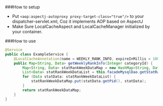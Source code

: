 ###How to setup

- Put `<aop:aspectj-autoproxy proxy-target-class="true"/>` to your dispatcher-servlet.xml, Coz it implements AOP based on AspectJ
- Make Sure LocalCacheAspect and LocalCacheManager initialized by your container.

###How to use
```java
@Service
public class ExampleService {
    @LocalCacheAnnotation(name = WEEKLY_RANK_INFO, expireInMillis = 1000 * 30)
    public Map<String, Data> getWeeklyRankInfo(Integer categoryId) {
        Map<String, Data> statRankWeekDataMap = new HashMap<String, Data>();
        List<Data> statRankWeekDataList = this.facadeMysqlDao.getStatRankWeekDataDao().listLatestByStatDateAndType(categoryId, 0, 100);
        for (Data statData: statRankWeekDataList) {
            statRankWeekDataMap.put(statData.getPid(), statData);
        }
        return statRankWeekDataMap;
    }
}
```
